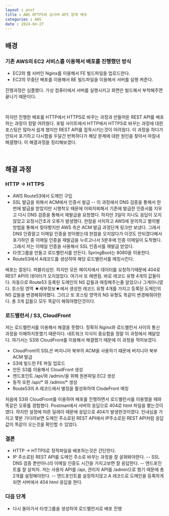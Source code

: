 ```yaml
---
layout : post
title : AWS HTTPS와 실서버 API 함께 배포
categories : AWS
date : 2024-04-27
---
```


## 배경

### 기존 AWS의 EC2 서비스를 이용해서 배포를 진행했던 방식
- EC2와 웹 서버인 Nginx를 이용해서 FE 빌드파일을 업로드한다.
- EC2의 무중단 배포를 이용해서 BE 빌드파일을 이용해서 서버를 실행 켜준다.

진행과정은 심플했다. 가상 컴퓨터에서 서버를 실행시키고 화면은 빌드해서 부착해주면 끝나기 때문이다.

<br />

하지만 진행한 배포를 HTTP에서 HTTPS로 바꾸는 과정과 만들어둔 REST API를 배포하는 과정이 정말 어려웠다. 포털 사이트에서 HTTP에서 HTTPS로 바꾸는 과정에 대한 포스팅은 많아서 쉽게 했지만 REST API를 접목시키는것이 어려웠다. 이 과정을 하다가 안되서 포기하고 다시함을 두달간 반복하다가 해당 문제에 대한 원인을 찾아서 마침내 해결했다. 이 해결과정을 정리해보겠다.

<br />

## 해결 과정

### HTTP -> HTTPS
- AWS Route53에서 도메인 구입
- SSL 발급을 위해서 ACM에서 인증서 발급
-- 이 과정에서 DNS 검증을 통해서 한번에 발급을 받았지만 시행착오 때문에 어찌저찌해서 기존에 발급한 인증서를 지우고 다시 DNS 검증을 통해서 재발급을 요청했다. 하지만 3일이 지나도 응답이 오지않았고 요청시간초과 오류가 발생했다. 한참을 서치하고 AWS에 문의하고 별의별 방법을 통해서 찾아봤지만 AWS 측은 ACM 발급 과정단계 링크만 보냈다. 그래서 DNS 인증말고 이메일 인증을 받아봤는데 한참을 오지않다가 이것도 안되겠다해서 포기하던 중 이메일 인증을 재발급을 누르고나서 5분후에 인증 이메일이 도착했다. 그래서 저는 이메일 인증을 사용해서 SSL 인증서를 재발급 받았다.
- 타겟그룹을 만들고 로드밸런서를 만든다. SpringBoot는 8080을 이용한다.
- Route53에서 A레코드를 생성하여 해당 로드밸런서를 매칭시킨다.

배포는 잘된다. 퍼블리싱만. 하지만 모든 페이지에서 데이터를 요청하기때문에 404로 REST API의 데이터가 오지않았다. 여기서 또 헤맨점. 바로 레코드 유형 4개의 값들이다. 자동으로
Route53 등록된 도메인의 NS 값들과 매칭해주는줄 알았으나 그게아니였다. 호스팅 영역 ★세부정보★에서 생성한 레코드 유형 4개를 가지고 등록된 도메인의 NS 값들을 변경해줘야했다. 그리고 또 호스팅 영역의 NS 유형도 똑같이 변경해줘야한다. 총 3개 값들으 모두 똑같이 해줘야했던것이다.

### 로드밸런서 / S3, CloudFront

저는 로드밸런서를 이용해서 해결을 못했다. 정확히 Nginx와 로드밸런서 사이의 통신 과정을 이해하지못했기 때문이다. 네트워크 지식이 중요함을 정말 이 과정에서 꺠달았다. 여기서는 S3와 CloudFront를 이용해서 해결했기 때문에 이 과정을 적어보겠다.

- CloudFront의 SSL은 버지니아 북부의 ACM을 사용하기 떄문에 버지니아 북부 ACM 발급
- S3에 빌드한 FE 파일 업로드
- 만든 S3를 이용해서 CloudFront 생성
- 엔드포인트 /api/와 /admin/을 위해 원본파일 EC2 생성
- 동작 또한 /api/* 와 /admin/* 생성
- Route53의 A 레코드에서 별칭을 활성화하여 ClodeFront 매칭

처음에 S3와 CloudFront를 이용하여 배포를 진행하면서 로드밸런서를 이용했을 때와 똑같은 오류를 경험했다. Postman에서 서버의 응답으로 404로 html 파일을 뱉는것이였다. 하지만 설정에 따른 딜레이 때문에 응답으로 404가 발생한것이였다. 인내심을 가지고 몇분 기다려보면 도메인 주소로된 REST API에서 IP주소로된 REST API처럼 응답값이 똑같이 오는것을 확인할 수 있었다.

### 결론

- HTTP -> HTTPS로 정적파일을 배포하는것은 간단한다.
- IP 주소로된 REST API를 도메인 주소로 바꾸는 과정을 잘 살펴봐야한다.
-- SSL DNS 검증 뿐만아니라 이메일 인증도 시간을 가지고보면 잘 응답한다.
-- 엔드포인트를 잘 살피자. 저는 사용자 API를 /api, 관리자 API를 /admin으로 했기 때문에 총 2개를 설정해야한다.
-- 엔드포인트를 설정하지않고 A 레코드로 도메인을 등록하게되면 서버에서 404 html 응답을 한다.


### 다음 단계

- 다시 돌아가서 타겟그룹을 생성하여 로드밸런서로 배포 진행